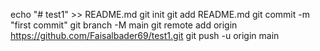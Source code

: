 echo "# test1" >> README.md
git init
git add README.md
git commit -m "first commit"
git branch -M main
git remote add origin https://github.com/Faisalbader69/test1.git
git push -u origin main
